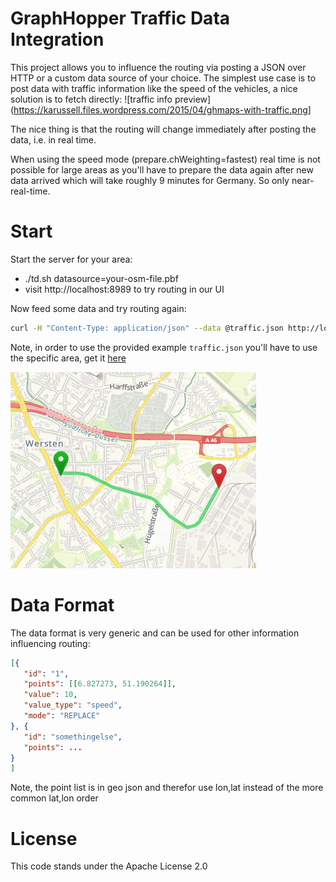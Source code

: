 # GraphHopper Traffic Data Integration

This project allows you to influence the routing via posting a JSON over HTTP or a custom data source of
your choice. The simplest use case is to post data with traffic information like the speed of the vehicles,
a nice solution is to fetch directly:
![traffic info preview](https://karussell.files.wordpress.com/2015/04/ghmaps-with-traffic.png]

The nice thing is that the routing will change immediately after posting the data, i.e. in real time.

When using the speed mode (prepare.chWeighting=fastest) real time is not possible for large areas as you'll have to 
prepare the data again after new data arrived which will take roughly 9 minutes for Germany. So only near-real-time.

# Start

Start the server for your area:

 * ./td.sh datasource=your-osm-file.pbf
 * visit http://localhost:8989 to try routing in our UI

Now feed some data and try routing again:

```bash
curl -H "Content-Type: application/json" --data @traffic.json http://localhost:8989/datafeed
```

Note, in order to use the provided example `traffic.json` you'll have to use the specific area, get it 
[here](http://download.geofabrik.de/europe/germany/nordrhein-westfalen/duesseldorf-regbez-latest.osm.pbf)

![Traffic influenced routing](./traffic.gif)

# Data Format

The data format is very generic and can be used for other information influencing routing:

```json
[{
   "id": "1",
   "points": [[6.827273, 51.190264]],
   "value": 10,
   "value_type": "speed",
   "mode": "REPLACE"
}, {
   "id": "somethingelse",
   "points": ...
}
]
```

Note, the point list is in geo json and therefor use lon,lat instead of the more common lat,lon order

# License

This code stands under the Apache License 2.0